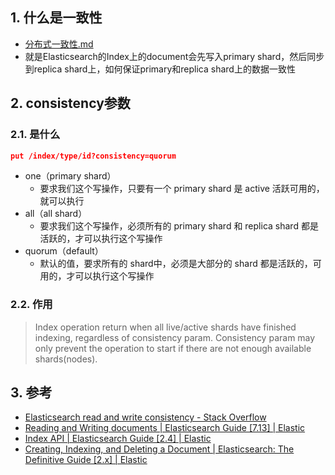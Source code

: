 ## 1. 什么是一致性
- [分布式一致性.md](../../System_Design/分布式系统/分布式一致性.md)
- 就是Elasticsearch的Index上的document会先写入primary shard，然后同步到replica shard上，如何保证primary和replica shard上的数据一致性

## 2. consistency参数
### 2.1. 是什么
```json
put /index/type/id?consistency=quorum
```

- one（primary shard）
    - 要求我们这个写操作，只要有一个 primary shard 是 active 活跃可用的，就可以执行
- all（all shard）
    - 要求我们这个写操作，必须所有的 primary shard 和 replica shard 都是活跃的，才可以执行这个写操作
- quorum（default）
    - 默认的值，要求所有的 shard中，必须是大部分的 shard 都是活跃的，可用的，才可以执行这个写操作
### 2.2. 作用
> Index operation return when all live/active shards have finished indexing, regardless of consistency param. Consistency param may only prevent the operation to start if there are not enough available shards(nodes).
## 3. 参考
- [Elasticsearch read and write consistency \- Stack Overflow](https://stackoverflow.com/questions/38414504/elasticsearch-read-and-write-consistency)
- [Reading and Writing documents \| Elasticsearch Guide \[7\.13\] \| Elastic](https://www.elastic.co/guide/en/elasticsearch/reference/current/docs-replication.html)
- [Index API \| Elasticsearch Guide \[2\.4\] \| Elastic](https://www.elastic.co/guide/en/elasticsearch/reference/2.4/docs-index_.html#index-consistency)
- [Creating, Indexing, and Deleting a Document \| Elasticsearch: The Definitive Guide \[2\.x\] \| Elastic](https://www.elastic.co/guide/en/elasticsearch/guide/current/distrib-write.html)